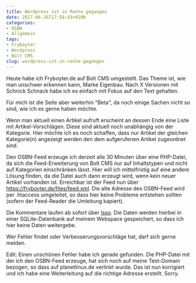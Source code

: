 ```yaml
---
title: Wordpress ist in Rente gegangen
date: 2017-06-26T17:54:43+0100
categories:
- OSBN
- Allgemein
tags:
- Fryboyter
- Wordpress
- Bolt CMS
slug: wordpress-ist-in-rente-gegangen
---
```

Heute habe ich Fryboyter.de auf Bolt CMS umgestellt. Das Theme ist, wie man unschwer erkennen kann, Marke Eigenbau. Nach X Versionen mit Schnick Schnack habe ich es einfach mit Fokus auf den Text gehalten.

Für mich ist die Seite aber weiterhin "Beta", da noch einige Sachen nicht so sind, wie ich es gerne haben möchte.

Wenn man aktuell einen Artikel aufruft erscheint an dessen Ende eine Liste mit Artikel-Vorschlägen. Diese sind aktuell noch unabhängig von der Kategorie. Hier möchte ich es noch schaffen, dass nur Artikel der gleichen Kategorie(n) angezeigt werden den dem aufgerufenen Artikel zugeordnet sind.

Den OSBN-Feed erzeuge ich derzeit alle 30 Minuten über eine PHP-Datei, da sich die Feed-Erweiterung von Bolt CMS nur auf Inhaltstypen und nicht auf Kategorien einschränken lässt. Hier will ich mittelfristig auf eine andere Lösung finden, da die Datei auch dann erzeugt wird, wenn kein neuer Artikel vorhanden ist. Erreichbar ist der Feed nun über https://fryboyter.de/files/feed.xml. Die alte Adresse des OSBN-Feed wird per .htaccess umgeleitet, so dass hier keine Probleme entstehen sollten (sofern der Feed-Reader die Umleitung kapiert).

Die Kommentare laufen ab sofort über [Isso](https://posativ.org/isso). Die Daten werden hierbei in einer SQLite-Datenbank auf meinem Webspace gespeichert, so dass ich hier keine Daten weitergebe.

Wer Fehler findet oder Verbesserungsvorschläge hat, darf sich gerne melden.

Edit: Einen unschönen Fehler habe ich gerade gefunden. Die PHP-Datei mit der ich den OSBN-Feed erzeuge, hat sich noch auf meine Test-Domain bezogen, so dass auf planetlinux.de verlinkt wurde. Das ist nun korrigiert und ich habe eine Weiterleitung auf die richtige Adresse erstellt. Sorry.